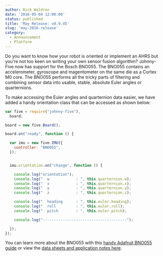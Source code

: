 ```yaml
---
author: Rick Waldron
date: '2016-05-04 12:00:00'
status: published
title: 'May Release: v0.9.45'
slug: 'may-2016-release'
category:
  - Announcement
  - Platform
---
```


Do you want to know how your robot is oriented or implement an AHRS but you're not too keen on writing your own sensor fusion algorithm? Johnny-Five now has support for the Bosch BNO055. The BNO055 contains an accelerometer, gyroscope and magentometer on the same die as a Cortex M0 core. The BNO055 performs all the tricky parts of filtering and combining sensor data into usable, stable, absolute Euler angles or quarternions. 

To make accessing the Euler angles and quarternion data easier, we have added a handy orientation class that can be accessed as shown below:

```javascript
var five = require("johnny-five"),
  board;

board = new five.Board();

board.on("ready", function () {

  var imu = new five.IMU({
    controller: "BNO055",
  });


  imu.orientation.on("change", function () {

    console.log("orientation");
    console.log("  w            : ", this.quarternion.w);
    console.log("  x            : ", this.quarternion.x);
    console.log("  y            : ", this.quarternion.y);
    console.log("  z            : ", this.quarternion.z);

    console.log("  heading      : ", this.euler.heading);
    console.log("  roll         : ", this.euler.roll);
    console.log("  pitch        : ", this.euler.pitch);

    console.log("--------------------------------------");

  });
});
```

You can learn more about the BNO055 with this [handy Adafruit BNO055 guide](https://learn.adafruit.com/adafruit-bno055-absolute-orientation-sensor/overview) or view the [data sheets and application notes here](http://www.bosch-sensortec.com/bst/products/all_products/bno055).
